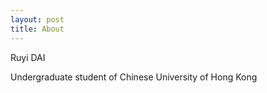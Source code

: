 ```yaml
---
layout: post
title: About
---
```


Ruyi DAI

Undergraduate student of Chinese University of Hong Kong
